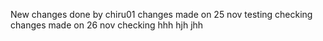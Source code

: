 New changes done by chiru01
changes made on 25 nov
testing
checking
changes made on 26 nov
checking
hhh
hjh
jhh
